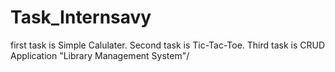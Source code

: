 # Task_Internsavy

first task is Simple Calulater.
Second task is Tic-Tac-Toe.
Third task is CRUD Application "Library Management System"/
